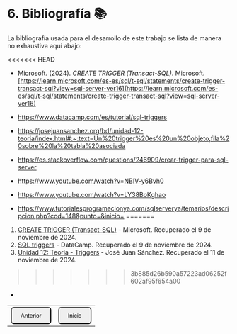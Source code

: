 # 6. Bibliografía 📚
La bibliografía usada para el desarrollo de este trabajo se lista de manera no exhaustiva aquí abajo:

<<<<<<< HEAD
- Microsoft. (2024). *CREATE TRIGGER (Transact-SQL)*. Microsoft. [https://learn.microsoft.com/es-es/sql/t-sql/statements/create-trigger-transact-sql?view=sql-server-ver16](https://learn.microsoft.com/es-es/sql/t-sql/statements/create-trigger-transact-sql?view=sql-server-ver16)

- https://www.datacamp.com/es/tutorial/sql-triggers

- https://josejuansanchez.org/bd/unidad-12-teoria/index.html#:~:text=Un%20trigger%20es%20un%20objeto,fila%20sobre%20la%20tabla%20asociada

- https://es.stackoverflow.com/questions/246909/crear-trigger-para-sql-server
- https://www.youtube.com/watch?v=NBIV-y6Bvh0
- https://www.youtube.com/watch?v=LY38BoKghao
- https://www.tutorialesprogramacionya.com/sqlserverya/temarios/descripcion.php?cod=148&punto=&inicio=
=======
1. [CREATE TRIGGER (Transact-SQL)](https://learn.microsoft.com/es-es/sql/t-sql/statements/create-trigger-transact-sql?view=sql-server-ver16) - Microsoft. Recuperado el 9 de noviembre de 2024.
2. [SQL triggers](https://www.datacamp.com/es/tutorial/sql-triggers) - DataCamp. Recuperado el 9 de noviembre de 2024.
3. [Unidad 12: Teoría - Triggers](https://josejuansanchez.org/bd/unidad-12-teoria/index.html#:~:text=Un%20trigger%20es%20un%20objeto,fila%20sobre%20la%20tabla%20asociada) - José Juan Sánchez. Recuperado el 11 de noviembre de 2024.

>>>>>>> 3b885d26b590a57223ad06252f602af95f654a00
- 
<table>
  <tr>
    <td><a href="Cap5.md"><button style="border-radius: 7px; padding: 10px 20px;">Anterior</button></a></td>
    <td><a href="README.md"><button style="border-radius: 7px; padding: 10px 20px;">Inicio</button></a></td>
  </tr>
</table>